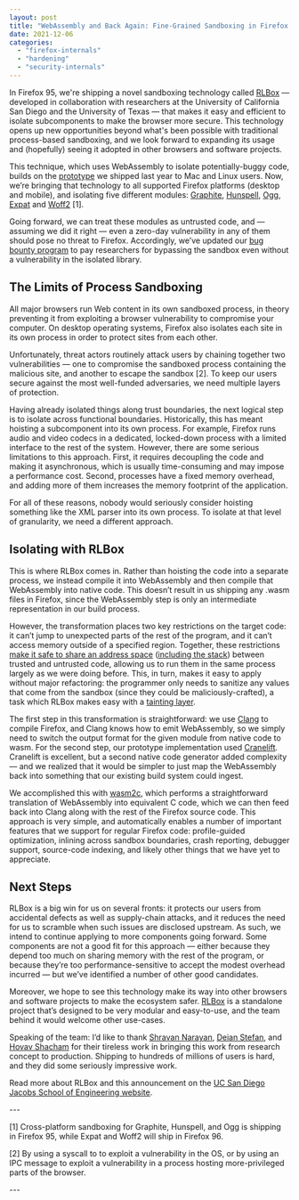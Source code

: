 ```yaml
---
layout: post
title: "WebAssembly and Back Again: Fine-Grained Sandboxing in Firefox 95"
date: 2021-12-06
categories: 
  - "firefox-internals"
  - "hardening"
  - "security-internals"
---
```


In Firefox 95, we're shipping a novel sandboxing technology called [RLBox](https://plsyssec.github.io/rlbox_sandboxing_api/sphinx/) — developed in collaboration with researchers at the University of California San Diego and the University of Texas — that makes it easy and efficient to isolate subcomponents to make the browser more secure. This technology opens up new opportunities beyond what's been possible with traditional process-based sandboxing, and we look forward to expanding its usage and (hopefully) seeing it adopted in other browsers and software projects.

This technique, which uses WebAssembly to isolate potentially-buggy code, builds on the [prototype](https://hacks.mozilla.org/2020/02/securing-firefox-with-webassembly/) we shipped last year to Mac and Linux users. Now, we’re bringing that technology to all supported Firefox platforms (desktop and mobile), and isolating five different modules: [Graphite](https://scripts.sil.org/cms/scripts/page.php?site_id=projects&item_id=graphite_home), [Hunspell](http://hunspell.github.io/), [Ogg](https://xiph.org/ogg/), [Expat](https://libexpat.github.io/) and [Woff2](https://github.com/google/woff2) \[1\].

Going forward, we can treat these modules as untrusted code, and — assuming we did it right — even a zero-day vulnerability in any of them should pose no threat to Firefox. Accordingly, we’ve updated our [bug bounty program](https://www.mozilla.org/en-US/security/client-bug-bounty/#exploit-mitigation-bounty) to pay researchers for bypassing the sandbox even without a vulnerability in the isolated library.

## **The Limits of Process Sandboxing**

All major browsers run Web content in its own sandboxed process, in theory preventing it from exploiting a browser vulnerability to compromise your computer. On desktop operating systems, Firefox also isolates each site in its own process in order to protect sites from each other.

Unfortunately, threat actors routinely attack users by chaining together two vulnerabilities — one to compromise the sandboxed process containing the malicious site, and another to escape the sandbox \[2\]. To keep our users secure against the most well-funded adversaries, we need multiple layers of protection.

Having already isolated things along trust boundaries, the next logical step is to isolate across functional boundaries. Historically, this has meant hoisting a subcomponent into its own process. For example, Firefox runs audio and video codecs in a dedicated, locked-down process with a limited interface to the rest of the system. However, there are some serious limitations to this approach. First, it requires decoupling the code and making it asynchronous, which is usually time-consuming and may impose a performance cost. Second, processes have a fixed memory overhead, and adding more of them increases the memory footprint of the application.

For all of these reasons, nobody would seriously consider hoisting something like the XML parser into its own process. To isolate at that level of granularity, we need a different approach.

## **Isolating with RLBox**

This is where RLBox comes in. Rather than hoisting the code into a separate process, we instead compile it into WebAssembly and then compile that WebAssembly into native code. This doesn’t result in us shipping any .wasm files in Firefox, since the WebAssembly step is only an intermediate representation in our build process.

However, the transformation places two key restrictions on the target code: it can’t jump to unexpected parts of the rest of the program, and it can’t access memory outside of a specified region. Together, these restrictions [make it safe to share an address space](http://www.cse.psu.edu/~gxt29/papers/sfi-final.pdf) ([including the stack](https://arxiv.org/abs/2105.00033)) between trusted and untrusted code, allowing us to run them in the same process largely as we were doing before. This, in turn, makes it easy to apply without major refactoring: the programmer only needs to sanitize any values that come from the sandbox (since they could be maliciously-crafted), a task which RLBox makes easy with a [tainting layer](https://hacks.mozilla.org/2020/02/securing-firefox-with-webassembly/).

The first step in this transformation is straightforward: we use [Clang](https://clang.llvm.org/) to compile Firefox, and Clang knows how to emit WebAssembly, so we simply need to switch the output format for the given module from native code to wasm. For the second step, our prototype implementation used [Cranelift](https://github.com/bytecodealliance/wasmtime/tree/main/cranelift). Cranelift is excellent, but a second native code generator added complexity — and we realized that it would be simpler to just map the WebAssembly back into something that our existing build system could ingest.

We accomplished this with [wasm2c](https://github.com/WebAssembly/wabt/tree/main/wasm2c), which performs a straightforward translation of WebAssembly into equivalent C code, which we can then feed back into Clang along with the rest of the Firefox source code. This approach is very simple, and automatically enables a number of important features that we support for regular Firefox code: profile-guided optimization, inlining across sandbox boundaries, crash reporting, debugger support, source-code indexing, and likely other things that we have yet to appreciate.

## **Next Steps**

RLBox is a big win for us on several fronts: it protects our users from accidental defects as well as supply-chain attacks, and it reduces the need for us to scramble when such issues are disclosed upstream. As such, we intend to continue applying to more components going forward. Some components are not a good fit for this approach — either because they depend too much on sharing memory with the rest of the program, or because they’re too performance-sensitive to accept the modest overhead incurred — but we’ve identified a number of other good candidates.

Moreover, we hope to see this technology make its way into other browsers and software projects to make the ecosystem safer. [RLBox](https://github.com/PLSysSec/rlbox_sandboxing_api) is a standalone project that’s designed to be very modular and easy-to-use, and the team behind it would welcome other use-cases.

Speaking of the team: I’d like to thank [Shravan Narayan](https://shravanrn.com/), [Deian Stefan](https://cseweb.ucsd.edu/~dstefan/), and [Hovav Shacham](https://www.cs.utexas.edu/~hovav/) for their tireless work in bringing this work from research concept to production. Shipping to hundreds of millions of users is hard, and they did some seriously impressive work.

Read more about RLBox and this announcement on the [UC San Diego Jacobs School of Engineering website](https://jacobsschool.ucsd.edu/news/release/3374).

\---

\[1\] Cross-platform sandboxing for Graphite, Hunspell, and Ogg is shipping in Firefox 95, while Expat and Woff2 will ship in Firefox 96.

\[2\] By using a syscall to to exploit a vulnerability in the OS, or by using an IPC message to exploit a vulnerability in a process hosting more-privileged parts of the browser.

\---
